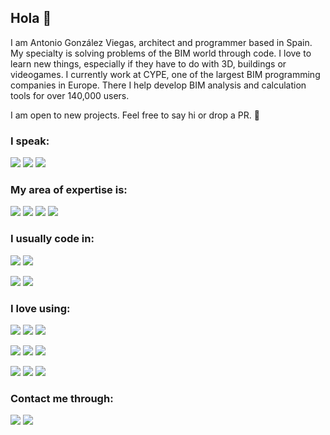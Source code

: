 ## Hola 👋

I am Antonio González Viegas, architect and programmer based in Spain. My specialty is solving problems of the BIM world through code. I love to learn new things, especially if they have to do with 3D, buildings or videogames. I currently work at CYPE, one of the largest BIM programming companies in Europe. There I help develop BIM analysis and calculation tools for over 140,000 users.

I am open to new projects. Feel free to say hi or drop a PR. 🚀

### I speak:

![](https://img.shields.io/static/v1?label&message=English&style=for-the-badge&color=black)
![](https://img.shields.io/static/v1?label&message=Spanish&style=for-the-badge&color=black)
![](https://img.shields.io/static/v1?label&message=German&style=for-the-badge&color=black)

### My area of expertise is:

![](https://img.shields.io/static/v1?label&message=OPEN-BIM&style=for-the-badge&color=black)
![](https://img.shields.io/static/v1?label&message=IFC&style=for-the-badge&color=black)
![](https://img.shields.io/static/v1?label&message=revit&style=for-the-badge&color=black)
![](https://img.shields.io/static/v1?label&message=3D&style=for-the-badge&color=black)

### I usually code in:

![](https://img.shields.io/static/v1?label&logo=typescript&message=TypeScript&style=for-the-badge&color=black&logoColor=lightblue)
![](https://img.shields.io/static/v1?label&logo=python&message=Python&style=for-the-badge&color=black&logoColor=yellow)

![](https://img.shields.io/static/v1?label&logo=c-sharp&message=C-Sharp&style=for-the-badge&color=black&logoColor=white)
![](https://img.shields.io/static/v1?label&logo=c%2B%2B&message=c-plus-plus&style=for-the-badge&color=black&logoColor=lightblue)

### I love using:

![](https://img.shields.io/static/v1?label&logo=react&message=React&style=for-the-badge&color=black&logoColor=lightblue)
![](https://img.shields.io/static/v1?label&logo=three.js&message=THREE.js&style=for-the-badge&color=black&logoColor=white)
![](https://img.shields.io/static/v1?label&logo=angular&message=angular&style=for-the-badge&color=black&logoColor=lightblue)

![](https://img.shields.io/static/v1?label&logo=docker&message=docker&style=for-the-badge&color=black&logoColor=white)
![](https://img.shields.io/static/v1?label&logo=node.js&message=Node&style=for-the-badge&color=black&logoColor=green)
![](https://img.shields.io/static/v1?label&logo=webassembly&message=WASM&style=for-the-badge&color=black&logoColor=purple)

![](https://img.shields.io/static/v1?label&logo=mongodb&message=MongoDB&style=for-the-badge&color=black&logoColor=green)
![](https://img.shields.io/static/v1?label&logo=mysql&message=MySQL&style=for-the-badge&color=black&logoColor=lightblue)
![](https://img.shields.io/static/v1?label&logo=firebase&message=firebase&style=for-the-badge&color=black&logoColor=yellow)

### Contact me through:

[![](https://img.shields.io/static/v1?label&logo=linkedin&message=linkedin&style=for-the-badge&color=black)](https://www.linkedin.com/in/antonio-gonz%C3%A1lez-viegas-8b2326151/)
[![](https://img.shields.io/static/v1?label&logo=twitter&message=twitter&style=for-the-badge&color=black)](https://twitter.com/agviegasBIM)
